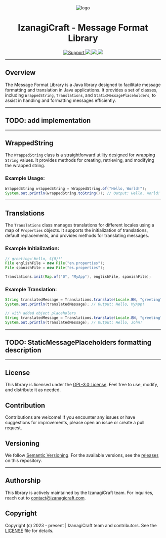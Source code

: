<div align="center">
    <img src="https://avatars.githubusercontent.com/u/153524152?s=220" alt="logo">
</div>
<div align="center">
    <h1>IzanagiCraft - Message Format Library</h1>
    <a href="https://discord.gg/ySsgfQmY">
        <img src="https://img.shields.io/discord/1183768311851388958.svg?colorB=Blue&logo=discord&label=Support+%26+Community&style=for-the-badge" alt="Support">
    </a>
    <a href="https://github.com/IzanagiCraft/message-formatter/issues">
        <img src="https://img.shields.io/github/issues/IzanagiCraft/message-formatter.svg?style=for-the-badge">
    </a>
    <a href="https://www.gnu.org/licenses/gpl-3.0">
        <img src="https://img.shields.io/badge/License-GPLv3-blue.svg?style=for-the-badge">
    </a>
    <a href="https://github.com/IzanagiCraft/IzanagiCraft/issues">
        <img src="https://img.shields.io/badge/Java-%3E%3D%2017-brightgreen?style=for-the-badge">
    </a>
</div>

---

## Overview

The Message Format Library is a Java library designed to facilitate message formatting and translation in Java applications. It provides a set of classes,
including `WrappedString`, `Translations`, and `StaticMessagePlaceholders`, to assist in handling and formatting messages efficiently.

---

## TODO: add implementation

---

## WrappedString

The `WrappedString` class is a straightforward utility designed for wrapping `String` values. It provides methods for creating, retrieving, and modifying the wrapped string.

### Example Usage:

```java
WrappedString wrappedString = WrappedString.of("Hello, World!");
System.out.println(wrappedString.toString()); // Output: Hello, World!
```

---

## Translations

The `Translations` class manages translations for different locales using a map of `Properties` objects. It supports the initialization of translations, default replacements, and
provides methods for translating messages.

### Example Initialization:

```java
// greeting='Hello, ${0}!'
File englishFile = new File("en.properties");
File spanishFile = new File("es.properties");

Translations.init(Map.of("0", "MyApp"), englishFile, spanishFile);
```

### Example Translation:

```java
String translatedMessage = Translations.translate(Locale.EN, "greeting");
System.out.println(translatedMessage); // Output: Hello, MyApp!

// with added object placeholers
String translatedMessage = Translations.translate(Locale.EN, "greeting", "John");
System.out.println(translatedMessage); // Output: Hello, John!
```

---

## TODO: StaticMessagePlaceholders formatting description

---

## License

This library is licensed under the [GPL-3.0 License](https://www.gnu.org/licenses/gpl-3.0.txt). Feel free to use, modify, and distribute it as needed.

## Contribution

Contributions are welcome! If you encounter any issues or have suggestions for improvements, please open an issue or create a pull request.

## Versioning

We follow [Semantic Versioning](https://semver.org/). For the available versions, see the [releases](https://github.com/IzanagiCraft/message-format/releases) on this repository.

---

## Authorship

This library is actively maintained by the IzanagiCraft team. For inquiries, reach out to [contact@izanagicraft.com](mailto:contact@izanagicraft.com).

## Copyright

Copyright (c) 2023 - present | IzanagiCraft team and contributors. See the [LICENSE](./LICENSE) file for details.
